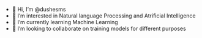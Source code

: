 - 👋 Hi, I’m @dushesms
- 👀 I’m interested in Natural language Processing and Atrificial Intelligence
- 🌱 I’m currently learning Machine Learning 
- 💞️ I’m looking to collaborate on training models for different purposes 

<!---
dushesms/dushesms is a ✨ special ✨ repository because its `README.md` (this file) appears on your GitHub profile.
You can click the Preview link to take a look at your changes.
--->
